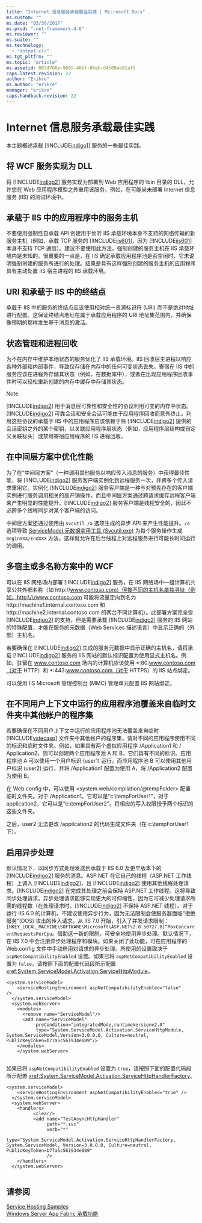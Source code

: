 ```yaml
---
title: "Internet 信息服务承载最佳实践 | Microsoft Docs"
ms.custom: ""
ms.date: "03/30/2017"
ms.prod: ".net-framework-4.6"
ms.reviewer: ""
ms.suite: ""
ms.technology: 
  - "dotnet-clr"
ms.tgt_pltfrm: ""
ms.topic: "article"
ms.assetid: 0834768e-9665-46bf-86eb-d4b09ab91af5
caps.latest.revision: 22
author: "Erikre"
ms.author: "erikre"
manager: "erikre"
caps.handback.revision: 22
---
```

# Internet 信息服务承载最佳实践
本主题概述承载 [!INCLUDE[indigo1](../../../../includes/indigo1-md.md)] 服务的一些最佳实践。  
  
## 将 WCF 服务实现为 DLL  
 将 [!INCLUDE[indigo2](../../../../includes/indigo2-md.md)] 服务实现为部署到 Web 应用程序的 \\bin 目录的 DLL，允许您在 Web 应用程序模型之外重用该服务，例如，在可能尚未部署 Internet 信息服务 \(IIS\) 的测试环境中。  
  
## 承载于 IIS 中的应用程序中的服务主机  
 不要使用强制性自承载 API 创建用于侦听 IIS 承载环境本身不支持的网络传输的新服务主机（例如，承载 TCP 服务的 [!INCLUDE[iis601](../../../../includes/iis601-md.md)]，因为 [!INCLUDE[iis601](../../../../includes/iis601-md.md)] 本身不支持 TCP 通信）。建议不要使用此方法。强制创建的服务主机在 IIS 承载环境内是未知的。很重要的一点是，在 IIS 确定承载应用程序池是否空闲时，它未说明强制创建的服务所进行的处理。结果是具有这样强制创建的服务主机的应用程序具有主动处置 IIS 宿主进程的 IIS 承载环境。  
  
## URI 和承载于 IIS 中的终结点  
 承载于 IIS 中的服务的终结点应该使用相对统一资源标识符 \(URI\) 而不是绝对地址进行配置。这保证终结点地址在属于承载应用程序的 URI 地址集范围内，并确保像预期的那样发生基于消息的激活。  
  
## 状态管理和进程回收  
 为不在内存中维护本地状态的服务优化了 IIS 承载环境。IIS 回收宿主进程以响应各种外部和内部事件，导致仅存储在内存中的任何可变状态丢失。寄宿在 IIS 中的服务应该在进程外存储其状态（例如，在数据库中），或者在出现应用程序回收事件时可以轻松重新创建的内存中缓存中存储其状态。  
  
> [!NOTE]
>  [!INCLUDE[indigo2](../../../../includes/indigo2-md.md)] 用于消息层可靠性和安全性的协议利用可变的内存中状态。[!INCLUDE[indigo2](../../../../includes/indigo2-md.md)] 可靠会话和安全会话可能由于应用程序回收而意外终止。利用这些协议的承载于 IIS 中的应用程序应该依赖于除 [!INCLUDE[indigo2](../../../../includes/indigo2-md.md)] 提供的会话密钥之外的某个密钥，以关联应用程序层状态（例如，应用程序层结构或自定义关联标头）或禁用寄宿应用程序的 IIS 进程回收。  
  
## 在中间层方案中优化性能  
 为了在“中间层方案”（一种调用其他服务以响应传入消息的服务）中获得最佳性能，将 [!INCLUDE[indigo2](../../../../includes/indigo2-md.md)] 服务客户端实例化到远程服务一次，并跨多个传入请求重用它。实例化 [!INCLUDE[indigo2](../../../../includes/indigo2-md.md)] 服务客户端是一种与对预先存在的客户端实例进行服务调用相关的高开销操作，而且中间层方案通过跨请求缓存远程客户端来产生明显的性能提升。[!INCLUDE[indigo2](../../../../includes/indigo2-md.md)] 服务客户端是线程安全的，因此不必跨多个线程同步对某个客户端的访问。  
  
 中间层方案还通过使用由 `svcutil /a` 选项生成的异步 API 来产生性能提升。`/a` 选项导致 [ServiceModel 元数据实用工具 \(Svcutil.exe\)](../../../../docs/framework/wcf/servicemodel-metadata-utility-tool-svcutil-exe.md) 为每个服务操作生成 `BeginXXX/EndXXX` 方法，这样就允许在后台线程上对远程服务进行可能长时间运行的调用。  
  
## 多宿主或多名称方案中的 WCF  
 可以在 IIS 网络场内部署 [!INCLUDE[indigo2](../../../../includes/indigo2-md.md)] 服务，在 IIS 网络场中一组计算机共享公共外部名称（如 http:\/\/www.contoso.com）但按不同的主机名单独寻址（例如，http:\/\/www.contoso.com 可能将流量定向到名为 http:\/\/machine1.internal.contoso.com 和 http:\/\/machine2.internal.contoso.com 的两台不同计算机）。此部署方案完全受 [!INCLUDE[indigo2](../../../../includes/indigo2-md.md)] 的支持，但是需要承载 [!INCLUDE[indigo2](../../../../includes/indigo2-md.md)] 服务的 IIS 网站的特殊配置，才能在服务的元数据（Web Services 描述语言）中显示正确的（外部）主机名。  
  
 若要确保在 [!INCLUDE[indigo2](../../../../includes/indigo2-md.md)] 生成的服务元数据中显示正确的主机名，请将承载 [!INCLUDE[indigo2](../../../../includes/indigo2-md.md)] 服务的 IIS 网站的默认标识配置为使用显式主机名。例如，驻留在 www.contoso.com 场内的计算机应该使用 \*:80:www.contoso.com（对于 HTTP）和 \*:443:www.contoso.com（对于 HTTPS）的 IIS 站点绑定。  
  
 可以使用 IIS Microsoft 管理控制台 \(MMC\) 管理单元配置 IIS 网站绑定。  
  
## 在不同用户上下文中运行的应用程序池覆盖来自临时文件夹中其他帐户的程序集  
 若要确保在不同用户上下文中运行的应用程序池无法覆盖来自临时 [!INCLUDE[vstecasp](../../../../includes/vstecasp-md.md)] 文件夹中其他帐户的程序集，请对不同的应用程序使用不同的标识和临时文件夹。例如，如果具有两个虚拟应用程序 \/Application1 和 \/ Application2，则可以创建两个应用程序池 A 和 B，它们具有不同的标识。应用程序池 A 可以使用一个用户标识 \(user1\) 运行，而应用程序池 B 可以使用其他用户标识 \(user2\) 运行，并将 \/Application1 配置为使用 A，将 \/Application2 配置为使用 B。  
  
 在 Web.config 中，可以使用 \<system.web\/compilation\/@tempFolder\> 配置临时文件夹。对于 \/Application1，它可以是“c:\\tempForUser1”，对于 application2，它可以是“c:\\tempForUser2”。将相应的写入权限授予两个标识的这些文件夹。  
  
 之后，user2 无法更改 \/application2 的代码生成文件夹（在 c:\\tempForUser1 下）。  
  
## 启用异步处理  
 默认情况下，以同步方式处理发送到承载于 IIS 6.0 及更早版本下的 [!INCLUDE[indigo2](../../../../includes/indigo2-md.md)] 服务的消息。ASP.NET 在它自己的线程（ASP.NET 工作线程）上调入 [!INCLUDE[indigo2](../../../../includes/indigo2-md.md)]，且 [!INCLUDE[indigo2](../../../../includes/indigo2-md.md)] 使用其他线程处理请求。[!INCLUDE[indigo2](../../../../includes/indigo2-md.md)] 在完成其处理之前会保持 ASP.NET 工作线程。这将导致同步处理请求。异步处理请求能够实现更大的可伸缩性，因为它可减少处理请求所需的线程数（在处理请求时，[!INCLUDE[indigo2](../../../../includes/indigo2-md.md)] 不保持 ASP.NET 线程）。对于运行 IIS 6.0 的计算机，不建议使用异步行为，因为无法限制会使服务器面临“拒绝服务”\(DOS\) 攻击的传入请求。从 IIS 7.0 开始，引入了并发请求限制：`[HKEY_LOCAL_MACHINE\SOFTWARE\Microsoft\ASP.NET\2.0.50727.0]“MaxConcurrentRequestsPerCpu`。借助这一新的限制，可安全地使用异步处理。默认情况下，在 IIS 7.0 中会注册异步处理程序和模块。如果关闭了此功能，可在应用程序的 Web.config 文件中手动启用对请求的异步处理。所使用的设置取决于 `aspNetCompatibilityEnabled` 设置。如果已将 `aspNetCompatibilityEnabled` 设置为 `false`，请按照下面的配置代码段所示配置 <xref:System.ServiceModel.Activation.ServiceHttpModule>。  
  
```  
<system.serviceModel>  
    <serviceHostingEnvironment aspNetCompatibilityEnabled="false" />      
  </system.serviceModel>  
  <system.webServer>  
    <modules>  
      <remove name="ServiceModel"/>  
      <add name="ServiceModel"   
           preCondition="integratedMode,runtimeVersionv2.0"   
           type="System.ServiceModel.Activation.ServiceHttpModule, System.ServiceModel,Version=3.0.0.0, Culture=neutral, PublicKeyToken=b77a5c561934e089"/>  
    </modules>  
    </system.webServer>  
  
```  
  
 如果已将 `aspNetCompatibilityEnabled` 设置为 `true`，请按照下面的配置代码段所示配置 <xref:System.ServiceModel.Activation.ServiceHttpHandlerFactory>。  
  
```  
<system.serviceModel>  
    <serviceHostingEnvironment aspNetCompatibilityEnabled="true" />      
  </system.serviceModel>  
  <system.webServer>  
    <handlers>  
          <clear/>  
          <add name="TestAsyncHttpHandler"   
               path="*.svc"   
               verb="*"   
               type="System.ServiceModel.Activation.ServiceHttpHandlerFactory, System.ServiceModel, Version=3.0.0.0, Culture=neutral, PublicKeyToken=b77a5c561934e089"           
               />  
    </handlers>      
  </system.webServer>  
  
```  
  
## 请参阅  
 [Service Hosting Samples](http://msdn.microsoft.com/zh-cn/f703a3f6-0fba-418a-a92f-7ce75ccfa47e)   
 [Windows Server App Fabric 承载功能](http://go.microsoft.com/fwlink/?LinkId=201276)